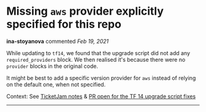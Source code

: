 # Missing `aws` provider explicitly specified for this repo

**ina-stoyanova** commented *Feb 19, 2021*

While updating to `tf14`, we found that the upgrade script did not add any `required_providers` block. We then realised it's because there were no `provider` blocks in the original code. 

It might be best to add a specific version provider for `aws` instead of relying on the default one, when not specified.

Context: See [TicketJam notes](https://www.notion.so/gruntwork/TicketJam-Notes-6364138a290444258d91d6b73e15539b#e92d4481e9e045e5b28776938030a246) & [PR open for the TF 14 upgrade script fixes](https://github.com/gruntwork-io/prototypes/pull/115)
<br />
***


